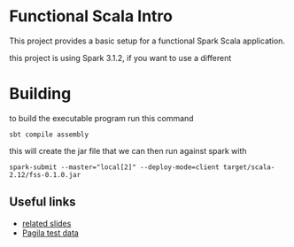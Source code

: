 # Functional Scala Intro

This project provides a basic setup for a functional Spark Scala application.

this project is using Spark 3.1.2, if you want to use a different

# Building
to build the executable program run this command
```{shel}
sbt compile assembly
```
this will create the jar file that we can then run against spark with
```{shell}
spark-submit --master="local[2]" --deploy-mode=client target/scala-2.12/fss-0.1.0.jar
```

## Useful links
- [related slides](https://docs.google.com/presentation/d/1R7rQyms_aGHokzAYuRImUNkubhc1_JQPDv2gD35ttxg/edit?usp=sharing)
- [Pagila test data](https://github.com/devrimgunduz/pagila)